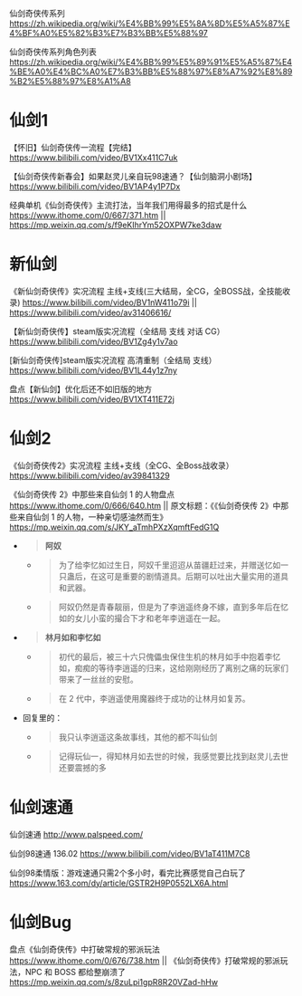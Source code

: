 
仙剑奇侠传系列 https://zh.wikipedia.org/wiki/%E4%BB%99%E5%8A%8D%E5%A5%87%E4%BF%A0%E5%82%B3%E7%B3%BB%E5%88%97

仙剑奇侠传系列角色列表 https://zh.wikipedia.org/wiki/%E4%BB%99%E5%89%91%E5%A5%87%E4%BE%A0%E4%BC%A0%E7%B3%BB%E5%88%97%E8%A7%92%E8%89%B2%E5%88%97%E8%A1%A8

# 仙剑1

【怀旧】仙剑奇侠传一流程【完结】 https://www.bilibili.com/video/BV1Xx411C7uk

【仙剑奇侠传新春会】如果赵灵儿亲自玩98速通？【仙剑脑洞小剧场】 https://www.bilibili.com/video/BV1AP4y1P7Dx

经典单机《仙剑奇侠传》主流打法，当年我们用得最多的招式是什么 https://www.ithome.com/0/667/371.htm || https://mp.weixin.qq.com/s/f9eKIhrYm52OXPW7ke3daw

# 新仙剑

《新仙剑奇侠传》实况流程 主线+支线(三大结局，全CG，全BOSS战，全技能收录) https://www.bilibili.com/video/BV1nW411o79i || https://www.bilibili.com/video/av31406616/

【新仙剑奇侠传】steam版实况流程（全结局 支线 对话 CG） https://www.bilibili.com/video/BV1Zg4y1v7ao

[新仙剑奇侠传]steam版实况流程 高清重制（全结局 支线） https://www.bilibili.com/video/BV1L44y1z7ny

盘点【新仙剑】优化后还不如旧版的地方 https://www.bilibili.com/video/BV1XT411E72j

# 仙剑2

《仙剑奇侠传2》实况流程 主线+支线（全CG、全Boss战收录） https://www.bilibili.com/video/av39841329

《仙剑奇侠传 2》中那些来自仙剑 1 的人物盘点 https://www.ithome.com/0/666/640.htm || 原文标题：《《仙剑奇侠传 2》中那些来自仙剑 1 的人物，一种亲切感油然而生》 https://mp.weixin.qq.com/s/JKY_aTmhPXzXqmftFedG1Q
- > **阿奴**
  * > 为了给李忆如过生日，阿奴千里迢迢从苗疆赶过来，并赠送忆如一只蛊后，在这可是重要的剧情道具。后期可以吐出大量实用的道具和武器。
  * > 阿奴仍然是青春靓丽，但是为了李逍遥终身不嫁，直到多年后在忆如的女儿小蛮的撮合下才和老年李逍遥在一起。
- > **林月如和李忆如**
  * > 初代的最后，被三十六只傀儡虫保住生机的林月如手中抱着李忆如，痴痴的等待李逍遥的归来，这给刚刚经历了离别之痛的玩家们带来了一丝丝的安慰。
  * > 在 2 代中，李逍遥使用魔器终于成功的让林月如复苏。
- 回复里的：
  * > 我只认李逍遥这条故事线，其他的都不叫仙剑
  * > 记得玩仙一，得知林月如去世的时候，我感觉要比找到赵灵儿去世还要震撼的多

# 仙剑速通

仙剑速通 http://www.palspeed.com/

仙剑98速通 136.02 https://www.bilibili.com/video/BV1aT411M7C8

仙剑98柔情版：游戏速通只需2个多小时，看完比赛感觉自己白玩了 https://www.163.com/dy/article/GSTR2H9P0552LX6A.html

# 仙剑Bug

盘点《仙剑奇侠传》中打破常规的邪派玩法 https://www.ithome.com/0/676/738.htm || 《仙剑奇侠传》打破常规的邪派玩法，NPC 和 BOSS 都给整崩溃了 https://mp.weixin.qq.com/s/8zuLpi1gpR8R20VZad-hHw
